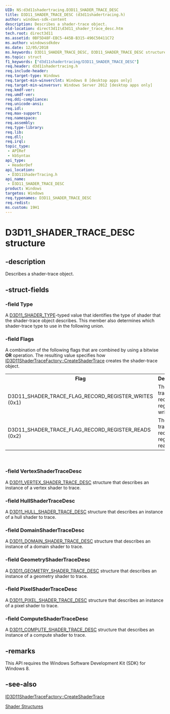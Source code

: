 ```yaml
---
UID: NS:d3d11shadertracing.D3D11_SHADER_TRACE_DESC
title: D3D11_SHADER_TRACE_DESC (d3d11shadertracing.h)
author: windows-sdk-content
description: Describes a shader-trace object.
old-location: direct3d11\d3d11_shader_trace_desc.htm
tech.root: direct3d11
ms.assetid: 0BF5D48F-EBC5-445B-B315-496C50411C72
ms.author: windowssdkdev
ms.date: 12/05/2018
ms.keywords: D3D11_SHADER_TRACE_DESC, D3D11_SHADER_TRACE_DESC structure [Direct3D 11], d3d11shadertracing/D3D11_SHADER_TRACE_DESC, direct3d11.d3d11_shader_trace_desc
ms.topic: struct
f1_keywords: ["d3d11shadertracing/D3D11_SHADER_TRACE_DESC"]
req.header: d3d11shadertracing.h
req.include-header: 
req.target-type: Windows
req.target-min-winverclnt: Windows 8 [desktop apps only]
req.target-min-winversvr: Windows Server 2012 [desktop apps only]
req.kmdf-ver: 
req.umdf-ver: 
req.ddi-compliance: 
req.unicode-ansi: 
req.idl: 
req.max-support: 
req.namespace: 
req.assembly: 
req.type-library: 
req.lib: 
req.dll: 
req.irql: 
topic_type:
 - APIRef
 - kbSyntax
api_type:
 - HeaderDef
api_location:
 - D3D11ShaderTracing.h
api_name:
 - D3D11_SHADER_TRACE_DESC
product: Windows
targetos: Windows
req.typenames: D3D11_SHADER_TRACE_DESC
req.redist: 
ms.custom: 19H1
---
```


# D3D11_SHADER_TRACE_DESC structure


## -description


Describes a shader-trace object.


## -struct-fields




### -field Type

A <a href="https://docs.microsoft.com/windows/desktop/api/d3d11shadertracing/ne-d3d11shadertracing-d3d11_shader_type">D3D11_SHADER_TYPE</a>-typed value that identifies the type of shader that the shader-trace object describes. This member also determines which shader-trace type to use in the following union.
          


### -field Flags

A combination of the following flags that are combined by using a bitwise <b>OR</b> operation. The resulting value specifies how <a href="https://docs.microsoft.com/windows/desktop/api/d3d11shadertracing/nf-d3d11shadertracing-id3d11shadertracefactory-createshadertrace">ID3D11ShaderTraceFactory::CreateShaderTrace</a> creates the shader-trace object.

<table>
<tr>
<th>Flag</th>
<th>Description</th>
</tr>
<tr>
<td>D3D11_SHADER_TRACE_FLAG_RECORD_REGISTER_WRITES (0x1)</td>
<td>The shader trace object records register-writes.</td>
</tr>
<tr>
<td>D3D11_SHADER_TRACE_FLAG_RECORD_REGISTER_READS (0x2)</td>
<td>The shader trace object records register-reads.</td>
</tr>
</table>
 


### -field VertexShaderTraceDesc

A <a href="https://docs.microsoft.com/windows/desktop/api/d3d11shadertracing/ns-d3d11shadertracing-d3d11_vertex_shader_trace_desc">D3D11_VERTEX_SHADER_TRACE_DESC</a> structure that describes an instance of a vertex shader to trace.
            


### -field HullShaderTraceDesc

A <a href="https://docs.microsoft.com/windows/desktop/api/d3d11shadertracing/ns-d3d11shadertracing-d3d11_hull_shader_trace_desc">D3D11_HULL_SHADER_TRACE_DESC</a> structure that describes an instance of a hull shader to trace.
            


### -field DomainShaderTraceDesc

A <a href="https://docs.microsoft.com/windows/desktop/api/d3d11shadertracing/ns-d3d11shadertracing-d3d11_domain_shader_trace_desc">D3D11_DOMAIN_SHADER_TRACE_DESC</a> structure that describes an instance of a domain shader to trace.
            


### -field GeometryShaderTraceDesc

A <a href="https://docs.microsoft.com/windows/desktop/api/d3d11shadertracing/ns-d3d11shadertracing-d3d11_geometry_shader_trace_desc">D3D11_GEOMETRY_SHADER_TRACE_DESC</a> structure that describes an instance of a geometry shader to trace.
            


### -field PixelShaderTraceDesc

A <a href="https://docs.microsoft.com/windows/desktop/api/d3d11shadertracing/ns-d3d11shadertracing-d3d11_pixel_shader_trace_desc">D3D11_PIXEL_SHADER_TRACE_DESC</a> structure that describes an instance of a pixel shader to trace.
            


### -field ComputeShaderTraceDesc

A <a href="https://docs.microsoft.com/windows/desktop/api/d3d11shadertracing/ns-d3d11shadertracing-d3d11_compute_shader_trace_desc">D3D11_COMPUTE_SHADER_TRACE_DESC</a> structure that describes an instance of a compute shader to trace.
            


## -remarks



This API requires the Windows Software Development Kit (SDK) for Windows 8.
      




## -see-also




<a href="https://docs.microsoft.com/windows/desktop/api/d3d11shadertracing/nf-d3d11shadertracing-id3d11shadertracefactory-createshadertrace">ID3D11ShaderTraceFactory::CreateShaderTrace</a>



<a href="https://docs.microsoft.com/windows/desktop/direct3d11/d3d11-graphics-reference-shader-structures">Shader Structures</a>
 

 

